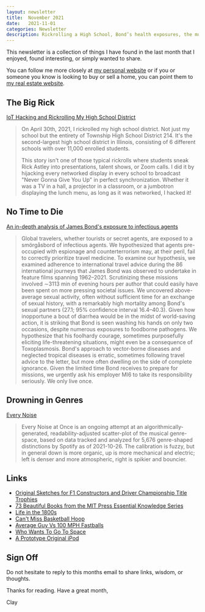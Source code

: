 ```yaml
---
layout: newsletter
title:  November 2021
date:   2021-11-01
categories: Newsletter
description: Rickrolling a High School, Bond’s health exposures, the music genre ecosystem, F1 trophies, colorized history, 100 MPH baseballs, an oversized prototype
---
```


This newsletter is a collection of things I have found in the last month that I enjoyed, found interesting, or simply wanted to share.

You can follow me more closely at [my personal website](http://claycarson.net "Personal Website") or if you or someone you know is looking to buy or sell a home, you can point them to [my real estate website](http://claycarson.com "Business Website ").

## The Big Rick

[IoT Hacking and Rickrolling My High School District](https://whitehoodhacker.net/posts/2021-10-04-the-big-rick "The Big Rick")

> On April 30th, 2021, I rickrolled my high school district. Not just my school but the entirety of Township High School District 214. It's the second-largest high school district in Illinois, consisting of 6 different schools with over 11,000 enrolled students.
> 
> This story isn't one of those typical rickrolls where students sneak Rick Astley into presentations, talent shows, or Zoom calls. I did it by hijacking every networked display in every school to broadcast "Never Gonna Give You Up" in perfect synchronization. Whether it was a TV in a hall, a projector in a classroom, or a jumbotron displaying the lunch menu, as long as it was networked, I hacked it!

## No Time to Die

[An in-depth analysis of James Bond's exposure to infectious agents](https://www.sciencedirect.com/science/article/pii/S1477893921002167?via%3Dihub "No time to die: An in-depth analysis of James Bond's exposure to infectious agents")

> Global travelers, whether tourists or secret agents, are exposed to a smörgåsbord of infectious agents. We hypothesized that agents pre-occupied with espionage and counterterrorism may, at their peril, fail to correctly prioritize travel medicine. To examine our hypothesis, we examined adherence to international travel advice during the 86 international journeys that James Bond was observed to undertake in feature films spanning 1962–2021. Scrutinizing these missions involved ∼3113 min of evening hours per author that could easily have been spent on more pressing societal issues. We uncovered above-average sexual activity, often without sufficient time for an exchange of sexual history, with a remarkably high mortality among Bond's sexual partners (27.1; 95% confidence interval 16.4–40.3). Given how inopportune a bout of diarrhea would be in the midst of world-saving action, it is striking that Bond is seen washing his hands on only two occasions, despite numerous exposures to foodborne pathogens. We hypothesize that his foolhardy courage, sometimes purposefully eliciting life-threatening situations, might even be a consequence of Toxoplasmosis. Bond's approach to vector-borne diseases and neglected tropical diseases is erratic, sometimes following travel advice to the letter, but more often dwelling on the side of complete ignorance. Given the limited time Bond receives to prepare for missions, we urgently ask his employer MI6 to take its responsibility seriously. We only live once.

## Drowning in Genres

[Every Noise](https://everynoise.com "Every Noise")

> Every Noise at Once is an ongoing attempt at an algorithmically-generated, readability-adjusted scatter-plot of the musical genre-space, based on data tracked and analyzed for 5,676 genre-shaped distinctions by Spotify as of 2021-10-26. The calibration is fuzzy, but in general down is more organic, up is more mechanical and electric; left is denser and more atmospheric, right is spikier and bouncier.

## Links

- [Original Sketches for F1 Constructors and Driver Championship Title Trophies](https://twitter.com/AlexVangeen/status/1444636054196269056 "Original Sketches for F1 Constructors and Driver Championship Title Trophies")
- [73 Beautiful Books from the MIT Press Essential Knowledge Series](https://abakcus.com/seventy-three-beautiful-books-from-the-mit-press-essential-knowledge-series/ "73 Beautiful Books from the MIT Press Essential Knowledge Series")
- [Life in the 1800s](https://www.youtube.com/channel/UC6oHLp5r0FcXwzxmWzL1aSg "Life in the 1800s")
- [Can't Miss Basketball Hoop](https://www.youtube.com/watch?v=myO8fxhDRW0 "Can't Miss Basketball Hoop")
- [Average Guy Vs 100 MPH Fastballs](https://www.youtube.com/watch?v=WDhIQZwv4eQ "Average Guy Vs 100 MPH Fastballs")
- [Who Wants To Go To Space](https://echeloninsights.com/in-the-news/october-omnibus-space/ "Who Wants To Go To Space")
- [A Prototype Original iPod](https://panic.com/blog/a-prototype-original-ipod/ "A Prototype Original iPod")

## Sign Off

Do not hesitate to reply to this months email to share links, wisdom, or thoughts.

Thanks for reading. Have a great month,

Clay